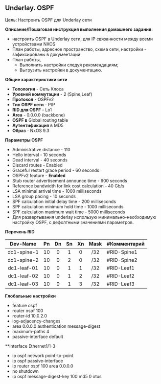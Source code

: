 ## Underlay. OSPF

Цель:
Настроить OSPF для Underlay сети


**Описание/Пошаговая инструкция выполнения домашнего задания:**   
* настроить OSPF в Underlay сети, для IP связанности между всеми устройствами NXOS
* План работы, адресное пространство, схема сети, настройки - зафиксированы в документации
* План работы, 
  * Выполнить настройки следуя рекомендациям; 
  * Выгрузить настройки в документацию.

**Общие характеристики сети**  
* **Топология** - Сеть Клоса
* **Уровней коммутации** - 2 (Spine,Leaf)
* **Протокол** - OSPFv2
* **Тип OSPF сети** - PtP
* **RID для OSPF** - Lo1
* **Area** - 0.0.0.0 (backbone)
* **OSPF в** Global routing table
* **Аутентификация** в MD5
* **Образ** - NxOS 9.3

**Параметры OSPF**
* Administrative distance	- 110
* Hello interval - 10 seconds
* Dead interval - 40 seconds
* Discard routes - Enabled
* Graceful restart grace period - 60 seconds
* OSPFv2 feature - **Enabled**
* Stub router advertisement announce time - 600 seconds
* Reference bandwidth for link cost calculation - 40 Gb/s
* LSA minimal arrival time - 1000 milliseconds
* LSA group pacing - 10 seconds
* SPF calculation initial delay time - 200 milliseconds
* SPF calculation minimum hold time - 1000 milliseconds
* SPF calculation maximum wait time - 5000 milliseconds
* Для развертывания underlay использую минимально-необходимую настройку OSPF, с дефолтными значениями параметров.

**Перечень RID**

|Dev-Name   |Pn   |Dn           |Sn    |Xn    |Mask|#Комментарий        |
|:---------:|:---:|:-----------:|:----:|:----:|:--:|--------------------|
|dc1-spine-1| 10  |    0        |  1   |   0  | /32| #RID-Spine1        |
|dc1-spine-2| 10  |    0        |  2   |   0  | /32| #RID-Spine2        |
|dc1-leaf-01| 10  |    0        |  1   |   1  | /32| #RID-Leaf1         |
|dc1-leaf-02| 10  |    0        |  1   |   2  | /32| #RID-Leaf2         |
|dc1-leaf-03| 10  |    0        |  1   |   3  | /32| #RID-Leaf3         |




**Глобальные настройки**
- feature ospf
- router ospf 100
- router-id 10.0.2.0
- log-adjacency-changes
- area 0.0.0.0 authentication message-digest
- maximum-paths 4
- passive-interface default

**interface Ethernet1/1-3
  - ip ospf network point-to-point
  - ip ospf passive-interface
  - ip router ospf 100 area 0.0.0.0
  - no shutdown
  - ip ospf message-digest-key 100 md5 0 otus